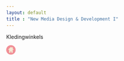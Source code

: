 ```yaml
---
layout: default
title : "New Media Design & Development I"
---
```

<div class='hoofdpagina_titel'>
    <p id='kledingwinkels_titel'>Kledingwinkels</p>
</div>

<div class='homebutton_kledingwinkels'><a href="index.html" class='roze'>
        <img src="images/roze.png" height='25px'>

</a></div>

